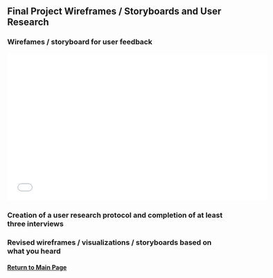 ## Final Project Wireframes / Storyboards and User Research 

### Wirefames / storyboard for user feedback

<iframe title="Median Base Pay for Product Managers, Sep 2019" aria-label="Bar Chart" src="//datawrapper.dwcdn.net/RASD4/1/" scrolling="no" frameborder="0" style="border: none;" width="600" height="340"></iframe>

### Creation of a user research protocol and completion of at least three interviews

### Revised wireframes / visualizations / storyboards based on what you heard

#### [Return to Main Page](/README.md)
